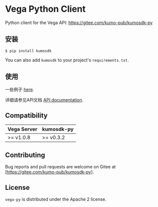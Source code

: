 # Vega Python Client

Python client for the Vega API: https://gitee.com/kumo-pub/kumosdk-py

## 安装

```
$ pip install kumosdk
```

You can also add `kumosdk` to your project's `requirements.txt`.

## 使用

一些例子 [here](https://gitee.com/kumo-pub/kumosdk-py/blob/master/examples/collection_operations.py).

详细请参见API文档 [API documentation](http://kumo-ai.tech/docs).

## Compatibility

| Vega Server | kumosdk-py |
|-------------|------------|
| \>= v1.0.8  | \>= v0.3.2 |

## Contributing

Bug reports and pull requests are welcome on Gitee at [https://gitee.com/kumo-pub/kumosdk-py].

## License

`vega-py` is distributed under the Apache 2 license.



